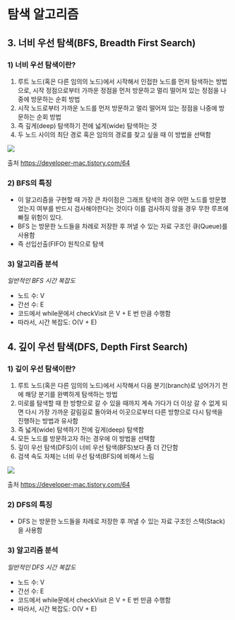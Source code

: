 # 탐색 알고리즘
## 3. 너비 우선 탐색(BFS, Breadth First Search)
### 1) 너비 우선 탐색이란?
1. 루트 노드(혹은 다른 임의의 노드)에서 시작해서 인접한 노드를 먼저 탐색하는 방법으로, 시작 정점으로부터 가까운 정점을 먼저 방문하고 멀리 떨어져 있는 정점을 나중에 방문하는 순회 방법
2. 시작 노드로부터 가까운 노드를 먼저 방문하고 멀리 떨어져 있는 정점을 나중에 방문하는 순회 방법
3. 즉 깊게(deep) 탐색하기 전에 넓게(wide) 탐색하는 것
4. 두 노드 사이의 최단 경로 혹은 임의의 경로를 찾고 싶을 때 이 방법을 선택함

<img src="https://blog.kakaocdn.net/dn/c305k7/btqB5E2hI4r/ea7vFo08tkDYo4c8wkfVok/img.gif">

출처 https://developer-mac.tistory.com/64

### 2) BFS의 특징
- 이 알고리즘을 구현할 때 가장 큰 차이점은 그래프 탐색의 경우 어떤 노드를 방문했었는지 여부를 반드시 검사해야한다는 것이다 이를 검사하지 않을 경우 무한 루프에 빠질 위험이 있다.
- BFS 는 방문한 노드들을 차례로 저장한 후 꺼낼 수 있는 자료 구조인 큐(Queue)를 사용함
- 즉 선입선출(FIFO) 원칙으로 탐색

### 3) 알고리즘 분석
*일반적인 BFS 시간 복잡도*
- 노드 수: V
- 간선 수: E 
- 코드에서 while문에서 checkVisit 은 V + E 번 만큼 수행함 
- 따라서, 시간 복잡도: O(V + E)

## 4. 깊이 우선 탐색(DFS, Depth First Search)
### 1) 깊이 우선 탐색이란?
1. 루트 노드(혹은 다른 임의의 노드)에서 시작해서 다음 분기(branch)로 넘어가기 전에 해당 분기를 완벽하게 탐색하는 방법
2. 미로를 탐색할 때 한 방향으로 갈 수 있을 때까지 계속 가다가 더 이상 갈 수 없게 되면 다시 가장 가까운 갈림길로 돌아와서 이곳으로부터 다른 방향으로 다시 탐색을 진행하는 방법과 유사함
3. 즉 넓게(wide) 탐색하기 전에 깊게(deep) 탐색함
4. 모든 노드를 방문하고자 하는 경우에 이 방법을 선택함
5. 깊이 우선 탐색(DFS)이 너비 우선 탐색(BFS)보다 좀 더 간단함
6. 검색 속도 자체는 너비 우선 탐색(BFS)에 비해서 느림

<img src="https://blog.kakaocdn.net/dn/xC9Vq/btqB8n5A25K/GyOf4iwqu8euOyhwtFuyj1/img.gif">

출처 https://developer-mac.tistory.com/64

### 2) DFS의 특징
- DFS 는 방문한 노드들을 차례로 저장한 후 꺼낼 수 있는 자료 구조인 스택(Stack)을 사용함
### 3) 알고리즘 분석
*일반적인 DFS 시간 복잡도*
- 노드 수: V
- 간선 수: E
- 코드에서 while문에서 checkVisit 은 V + E 번 만큼 수행함
- 따라서, 시간 복잡도: O(V + E)